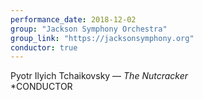 ```yaml
---
performance_date: 2018-12-02
group: "Jackson Symphony Orchestra"
group_link: "https://jacksonsymphony.org"
conductor: true
---
```

Pyotr Ilyich Tchaikovsky  — _The Nutcracker_<br/>
*CONDUCTOR
